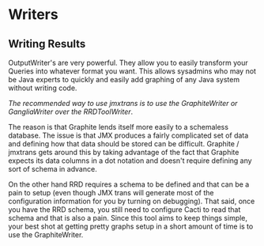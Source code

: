 # Writers

## Writing Results

OutputWriter's are very powerful. They allow you to easily transform your Queries into whatever format you want. This allows sysadmins who may not be Java experts to quickly and easily add graphing of any Java system without writing code.

*The recommended way to use jmxtrans is to use the GraphiteWriter or GangliaWriter over the RRDToolWriter*. 

The reason is that Graphite lends itself more easily to a schemaless database. The issue is that JMX produces a fairly complicated set of data and defining how that data should be stored can be difficult. Graphite / jmxtrans gets around this by taking advantage of the fact that Graphite expects its data columns in a dot notation and doesn't require defining any sort of schema in advance.

On the other hand RRD requires a schema to be defined and that can be a pain to setup (even though JMX trans will generate most of the configuration information for you by turning on debugging). That said, once you have the RRD schema, you still need to configure Cacti to read that schema and that is also a pain. Since this tool aims to keep things simple, your best shot at getting pretty graphs setup in a short amount of time is to use the GraphiteWriter.